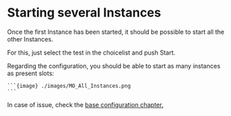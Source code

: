 # Starting several Instances

Once the first Instance has been started, it should be possible to start all the other Instances.

For this, just select the test in the choicelist and push Start.

Regarding the configuration, you should be able to start as many instances as present slots:

````{div} full-width
```{image} ./images/MO_All_Instances.png
```
````
In case of issue, check the [base configuration chapter.](04_Base-configuration.md)
